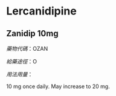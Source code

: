 # Lercanidipine

## Zanidip 10mg

*藥物代碼*：OZAN

*給藥途徑*：O

*用法用量*：

10 mg once daily. May increase to 20 mg.


